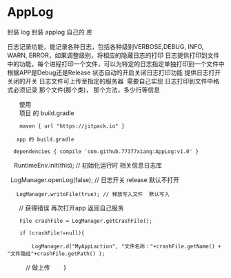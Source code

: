 # AppLog
封装 log
封装 applog 自己的 库

 日志记录功能，能记录各种日志，包括各种级别VERBOSE,DEBUG, INFO, WARN, ERROR，如果调整级别，将相应的隐藏日志的打印 
 日志提供打印到文件中的功能，每个进程打印一个文件，可以为特定的日志指定单独打印到一个文件中 
 根据APP是Debug还是Release 状态自动的开启关闭日志打印功能 
 提供日志打开关闭的开关 
 日志文件可上传至指定的服务器  需要自己实现
 日志打印到文件中格式必须记录 那个文件(那个类)， 那个方法，多少行等信息
 
 
    
        使用  
        项目 的 build.gradle
        
        maven { url "https://jitpack.io" }

       app 的 build.gradle

      dependencies { compile 'com.github.77377xiang:AppLog:v1.0' }
  
  
  
  
 
     RuntimeEnv.init(this); // 初始化运行时 相关信息日志库
     
       LogManager.openLog(false); //  日志开关 release  默认不打开
       
       LogManager.writeFile(true); // 释放写入文件  默认写入

        // 获得错误  再次打开app 返回自己服务
        
        File crashFile = LogManager.getCrashFile();
        
        if (crashFile!=null){
        
            LogManager.d("MyAppLaction", "文件名称："+crashFile.getName() + "文件路经"+crashFile.getPath() );
            
            // 做上传
        }
        
        
        
        
     
